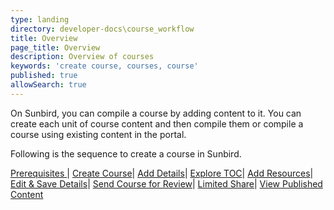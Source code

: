 ```yaml
---
type: landing
directory: developer-docs\course_workflow
title: Overview
page_title: Overview 
description: Overview of courses 
keywords: 'create course, courses, course'
published: true
allowSearch: true
---
```

On Sunbird, you can compile a course by adding content to it. You can create each unit of course content and then compile them or compile a course using existing content in the portal.

Following is the sequence to create a course in Sunbird. 

<a href="pages/developer-docs/course_workflow/prerequisite"> Prerequisites </a>| <a href="pages/developer-docs/course_workflow/start_creating"> Create Course</a>| <a href="pages/developer-docs/course_workflow/adding_metadata"> Add Details</a>| <a href="pages/developer-docs/course_workflow/exploring_toc"> Explore TOC</a>| <a href="pages/developer-docs/course_workflow/adding_resource"> Add Resources</a>| <a href="pages/developer-docs/course_workflow/save_edit"> Edit & Save Details</a>| <a href="pages/developer-docs/course_workflow/send_for_review"> Send Course for Review</a>| <a href="pages/developer-docs/course_workflow/limited_share"> Limited Share</a>| <a href="pages/developer-docs/course_workflow/view_publish_content"> View Published Content</a> 
